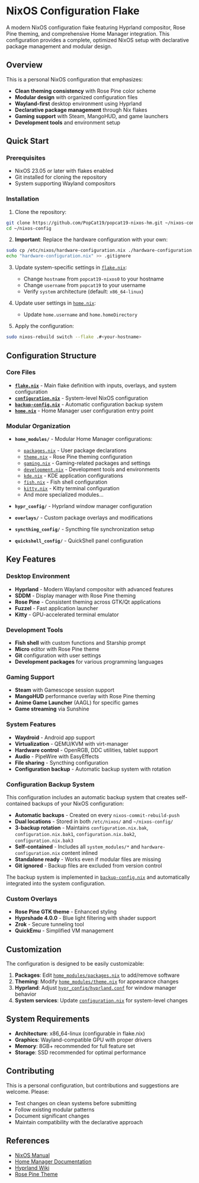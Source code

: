 # NixOS Configuration Flake

A modern NixOS configuration flake featuring Hyprland compositor, Rose Pine theming, and comprehensive Home Manager integration. This configuration provides a complete, optimized NixOS setup with declarative package management and modular design.

## Overview

This is a personal NixOS configuration that emphasizes:
- **Clean theming consistency** with Rose Pine color scheme
- **Modular design** with organized configuration files
- **Wayland-first** desktop environment using Hyprland
- **Declarative package management** through Nix flakes
- **Gaming support** with Steam, MangoHUD, and game launchers
- **Development tools** and environment setup

## Quick Start

### Prerequisites

- NixOS 23.05 or later with flakes enabled
- Git installed for cloning the repository
- System supporting Wayland compositors

### Installation

1. Clone the repository:
```bash
git clone https://github.com/PopCat19/popcat19-nixos-hm.git ~/nixos-config
cd ~/nixos-config
```

2. **Important**: Replace the hardware configuration with your own:
```bash
sudo cp /etc/nixos/hardware-configuration.nix ./hardware-configuration.nix
echo "hardware-configuration.nix" >> .gitignore
```

3. Update system-specific settings in [`flake.nix`](flake.nix):
   - Change `hostname` from `popcat19-nixos0` to your hostname
   - Change `username` from `popcat19` to your username
   - Verify `system` architecture (default: `x86_64-linux`)

4. Update user settings in [`home.nix`](home.nix):
   - Update `home.username` and `home.homeDirectory`

5. Apply the configuration:
```bash
sudo nixos-rebuild switch --flake .#<your-hostname>
```

## Configuration Structure

### Core Files

- **[`flake.nix`](flake.nix)** - Main flake definition with inputs, overlays, and system configuration
- **[`configuration.nix`](configuration.nix)** - System-level NixOS configuration
- **[`backup-config.nix`](backup-config.nix)** - Automatic configuration backup system
- **[`home.nix`](home.nix)** - Home Manager user configuration entry point

### Modular Organization

- **`home_modules/`** - Modular Home Manager configurations:
  - [`packages.nix`](home_modules/packages.nix) - User package declarations
  - [`theme.nix`](home_modules/theme.nix) - Rose Pine theming configuration
  - [`gaming.nix`](home_modules/gaming.nix) - Gaming-related packages and settings
  - [`development.nix`](home_modules/development.nix) - Development tools and environments
  - [`kde.nix`](home_modules/kde.nix) - KDE application configurations
  - [`fish.nix`](home_modules/fish.nix) - Fish shell configuration
  - [`kitty.nix`](home_modules/kitty.nix) - Kitty terminal configuration
  - And more specialized modules...

- **`hypr_config/`** - Hyprland window manager configuration
- **`overlays/`** - Custom package overlays and modifications
- **`syncthing_config/`** - Syncthing file synchronization setup
- **`quickshell_config/`** - QuickShell panel configuration

## Key Features

### Desktop Environment
- **Hyprland** - Modern Wayland compositor with advanced features
- **SDDM** - Display manager with Rose Pine theming
- **Rose Pine** - Consistent theming across GTK/Qt applications
- **Fuzzel** - Fast application launcher
- **Kitty** - GPU-accelerated terminal emulator

### Development Tools
- **Fish shell** with custom functions and Starship prompt
- **Micro** editor with Rose Pine theme
- **Git** configuration with user settings
- **Development packages** for various programming languages

### Gaming Support
- **Steam** with Gamescope session support
- **MangoHUD** performance overlay with Rose Pine theming
- **Anime Game Launcher** (AAGL) for specific games
- **Game streaming** via Sunshine

### System Features
- **Waydroid** - Android app support
- **Virtualization** - QEMU/KVM with virt-manager
- **Hardware control** - OpenRGB, DDC utilities, tablet support
- **Audio** - PipeWire with EasyEffects
- **File sharing** - Syncthing configuration
- **Configuration backup** - Automatic backup system with rotation

### Configuration Backup System

This configuration includes an automatic backup system that creates self-contained backups of your NixOS configuration:

- **Automatic backups** - Created on every `nixos-commit-rebuild-push`
- **Dual locations** - Stored in both `/etc/nixos/` and `~/nixos-config/`
- **3-backup rotation** - Maintains `configuration.nix.bak`, `configuration.nix.bak1`, `configuration.nix.bak2`, `configuration.nix.bak3`
- **Self-contained** - Includes all `system_modules/*` and `hardware-configuration.nix` content inlined
- **Standalone ready** - Works even if modular files are missing
- **Git ignored** - Backup files are excluded from version control

The backup system is implemented in [`backup-config.nix`](backup-config.nix) and automatically integrated into the system configuration.

### Custom Overlays
- **Rose Pine GTK theme** - Enhanced styling
- **Hyprshade 4.0.0** - Blue light filtering with shader support
- **Zrok** - Secure tunneling tool
- **QuickEmu** - Simplified VM management

## Customization

The configuration is designed to be easily customizable:

1. **Packages**: Edit [`home_modules/packages.nix`](home_modules/packages.nix) to add/remove software
2. **Theming**: Modify [`home_modules/theme.nix`](home_modules/theme.nix) for appearance changes
3. **Hyprland**: Adjust [`hypr_config/hyprland.conf`](hypr_config/hyprland.conf) for window manager behavior
4. **System services**: Update [`configuration.nix`](configuration.nix) for system-level changes

## System Requirements

- **Architecture**: x86_64-linux (configurable in flake.nix)
- **Graphics**: Wayland-compatible GPU with proper drivers
- **Memory**: 8GB+ recommended for full feature set
- **Storage**: SSD recommended for optimal performance

## Contributing

This is a personal configuration, but contributions and suggestions are welcome. Please:
- Test changes on clean systems before submitting
- Follow existing modular patterns
- Document significant changes
- Maintain compatibility with the declarative approach

## References

- [NixOS Manual](https://nixos.org/manual/)
- [Home Manager Documentation](https://nix-community.github.io/home-manager/)
- [Hyprland Wiki](https://wiki.hyprland.org/)
- [Rose Pine Theme](https://rosepinetheme.com/)
